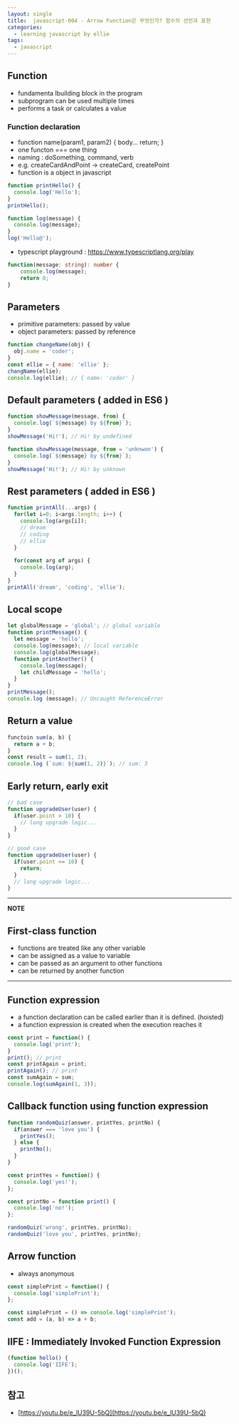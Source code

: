 ```yaml
---
layout: single
title:  javascript-004 - Arrow Function은 무엇인가? 함수의 선언과 표현
categories: 
  - learning javascript by ellie
tags: 
  - javascript
---
```


## Function

- fundamenta lbuilding block in the program
- subprogram can be used multiple times
- performs a task or calculates a value

### Function declaration

- function name(param1, param2) { body... return; }
- one functon === one thing
- naming : doSomething, command, verb
- e.g. createCardAndPoint -> createCard, createPoint
- function is a object in javascript

```javascript
function printHello() {
  console.log('Hello');
}
printHello();

function log(message) {
  console.log(message);
}
log('Hello@');
```

- typescript playground : https://www.typescriptlang.org/play


```typescript
function(message: string): number {
    console.log(message);
    return 0;
}
```

## Parameters

- primitive parameters: passed by value
- object parameters: passed by reference

```javascript
function changeName(obj) {
  obj.name = 'coder';
}
const ellie = { name: 'ellie' };
changName(ellie);
console.log(ellie); // { name: 'coder' }
```

## Default parameters ( added in ES6 )

```javascript
function showMessage(message, from) {
  console.log(`${message} by ${from}`);
}
showMessage('Hi!'); // Hi! by undefined

function showMessage(message, from = 'unknwon') {
  console.log(`${message} by ${from}`);
}
showMessage('Hi!'); // Hi! by unknown
```

## Rest parameters ( added in ES6 )

```javascript
function printAll(...args) {
  for(let i=0; i<args.length; i++) {
    console.log(args[i]);
    // dream
    // coding
    // ellie
  }
  
  for(const arg of args) {
    console.log(arg);
  }
}
printAll('dream', 'coding', 'ellie');
```

## Local scope

```javascript
let globalMessage = 'global'; // global variable
function printMessage() {
  let message = 'hello';
  console.log(message); // local variable
  console.log(globalMessage); 
  function printAnother() {
    console.log(message);
    let childMessage = 'hello';
  }
}
printMessage();
console.log (message); // Uncaught ReferenceError
```

## Return a value

```javascript
functoin sum(a, b) {
  return a + b;
}
const result = sum(1, 2);
console.log (`sum: ${sum(1, 2)}`); // sum: 3
```

## Early return, early exit

```javascript
// bad case
function upgradeUser(user) {
  if(user.point > 10) {
    // long upgrade logic...
  }
}

// good case
function upgradeUser(user) {
  if(user.point <= 10) {
    return;
  }
  // long upgrade logic...
}
```

---

**NOTE**

## First-class function
- functions are treated like any other variable
- can be assigned as a value to variable
- can be passed as an argument to other functions
- can be returned by another function

---

## Function expression

- a function declaration can be called earlier than it is defined. (hoisted)
- a function expression is created when the execution reaches it

```javascript
const print = function() {
  console.log('print');
}
print(); // print
const printAgain = print;
printAgain(); // print
const sumAgain = sum;
console.log(sumAgain(1, 3));
```

## Callback function using function expression

```javascript
function randomQuiz(answer, printYes, printNo) {
  if(answer === 'love you') {
    printYes();
  } else {
    printNo();
  }
}

const printYes = function() {
  console.log('yes!');
};

const printNo = function print() {
  console.log('no!');
};

randomQuiz('wrong', printYes, printNo);
randomQuiz('love you', printYes, printNo);
```

## Arrow function

- always anonymous

```javascript
const simplePrint = function() {
  console.log('simplePrint');
};

const simplePrint = () => console.log('simplePrint');
const add = (a, b) => a + b;
```

## IIFE : Immediately Invoked Function Expression

```javascript
(function hello() {
  console.log('IIFE');
})();
```

## 참고
- [https://youtu.be/e_lU39U-5bQ](https://youtu.be/e_lU39U-5bQ)
